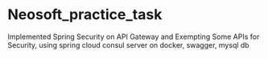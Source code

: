 # Neosoft_practice_task
Implemented Spring Security on API Gateway and Exempting Some APIs for Security, using spring cloud consul server on docker, swagger, mysql db 
